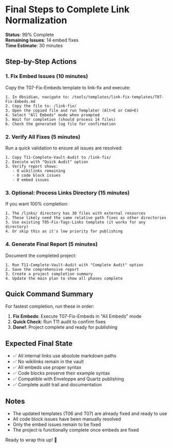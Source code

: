 # Final Steps to Complete Link Normalization

**Status**: 99% Complete  
**Remaining Issues**: 14 embed fixes  
**Time Estimate**: 30 minutes

## Step-by-Step Actions

### 1. Fix Embed Issues (10 minutes)

Copy the T07-Fix-Embeds template to link-fix and execute:

```
1. In Obsidian, navigate to: /tools/templates/link-fix-templates/T07-Fix-Embeds.md
2. Copy the file to: /link-fix/
3. Open the copied file and run Templater (Alt+E or Cmd+E)
4. Select "All Embeds" mode when prompted
5. Wait for completion (should process 14 files)
6. Check the generated log file for confirmation
```

### 2. Verify All Fixes (5 minutes)

Run a quick validation to ensure all issues are resolved:

```
1. Copy T11-Complete-Vault-Audit to /link-fix/
2. Execute with "Quick Audit" option
3. Verify report shows:
   - 0 wikilinks remaining
   - 0 code block issues
   - 0 embed issues
```

### 3. Optional: Process Links Directory (15 minutes)

If you want 100% completion:

```
1. The /links/ directory has 30 files with external resources
2. These likely need the same relative path fixes as other directories
3. Use existing T05-Fix-Tags-Links template (it works for any directory)
4. Or skip this as it's low priority for publishing
```

### 4. Generate Final Report (5 minutes)

Document the completed project:

```
1. Run T11-Complete-Vault-Audit with "Complete Audit" option
2. Save the comprehensive report
3. Create a project completion summary
4. Update the main plan to show all phases complete
```

## Quick Command Summary

For fastest completion, run these in order:

1. **Fix Embeds**: Execute T07-Fix-Embeds in "All Embeds" mode
2. **Quick Check**: Run T11 audit to confirm fixes
3. **Done!**: Project complete and ready for publishing

## Expected Final State

- ✅ All internal links use absolute markdown paths
- ✅ No wikilinks remain in the vault
- ✅ All embeds use proper syntax
- ✅ Code blocks preserve their example syntax
- ✅ Compatible with Enveloppe and Quartz publishing
- ✅ Complete audit trail and documentation

## Notes

- The updated templates (T06 and T07) are already fixed and ready to use
- All code block issues have been manually resolved
- Only the embed issues remain to be fixed
- The project is functionally complete once embeds are fixed

Ready to wrap this up! 🎉